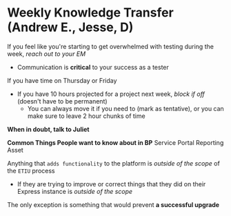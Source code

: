 # Weekly Knowledge Transfer (Andrew E., Jesse, D)

If you feel like you're starting to get overwhelmed with testing during
the week, _reach out to your EM_
- Communication is **critical** to your success as a tester

If you have time on Thursday or Friday
- If you have 10 hours projected for a project next week,
  _block if off_ (doesn't have to be permanent)
  - You can always move it if you need to (mark as tentative),
    or you can make sure to leave 2 hour chunks of time

**When in doubt, talk to Juliet**

**Common Things People want to know about in BP**
Service Portal
Reporting
Asset

Anything that `adds functionality` to the platform is _outside of the scope_
of the `ETIU` process
- If they are trying to improve or correct things that they did on their
  Express instance is _outside of the scope_

The only exception is something that would prevent **a successful upgrade**


